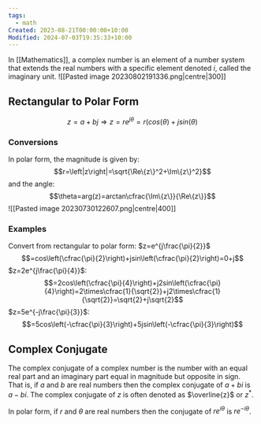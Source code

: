 ```yaml
---
tags:
  - math
Created: 2023-08-21T00:00:00+10:00
Modified: 2024-07-03T19:35:33+10:00
---
```

In [[Mathematics]], a complex number is an element of a number system that extends the real numbers with a specific element denoted $i$, called the imaginary unit.
![[Pasted image 20230802191336.png|centre|300]]

## Rectangular to Polar Form
$$z=a+bj\Rightarrow z=re^{j\theta}=r(cos(\theta)+jsin(\theta)$$
### Conversions
In polar form, the magnitude is given by:
$$r=\left|z\right|=\sqrt{\Re\{z\}^2+\Im\{z\}^2}$$
and the angle:
$$\theta=arg(z)=arctan\cfrac{\Im\{z\}}{\Re\{z\}}$$
![[Pasted image 20230730122607.png|centre|400]]
### Examples
Convert from rectangular to polar form: $z=e^{j\frac{\pi}{2}}$
$$=cos\left(\cfrac{\pi}{2}\right)+jsin\left(\cfrac{\pi}{2}\right)=0+j$$
$z=2e^{j\frac{\pi}{4}}$:
$$=2cos\left(\cfrac{\pi}{4}\right)+j2sin\left(\cfrac{\pi}{4}\right)=2\times\cfrac{1}{\sqrt{2}}+j2\times\cfrac{1}{\sqrt{2}}=\sqrt{2}+j\sqrt{2}$$
$z=5e^{-j\frac{\pi}{3}}$:
$$=5cos\left(-\cfrac{\pi}{3}\right)+5jsin\left(-\cfrac{\pi}{3}\right)$$
## Complex Conjugate
The complex conjugate of a complex number is the number with an equal real part and an imaginary part equal in magnitude but opposite in sign. That is, if $a$ and $b$ are real numbers then the complex conjugate of $a+bi$ is $a-bi$. The complex conjugate of $z$ is often denoted as $\overline{z}$ or $z^*$. 

In polar form, if $r$ and $\theta$ are real numbers then the conjugate of $re^{i\theta}$ is $re^{-i\theta}$.

